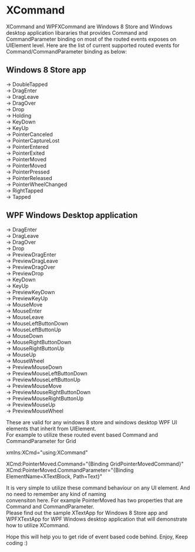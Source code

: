 XCommand
========
XCommand and WPFXCommand are Windows 8 Store and Windows desktop application libararies that provides Command and CommandParameter binding on most of the routed events exposes on UIElement level. Here are the list of current supported routed events for Command/CommandParameter binding as below:

Windows 8 Store app                                                                                               
---------------------                                                                                                 
-> DoubleTapped						
-> DragEnter							
-> DragLeave							
-> DragOver							
-> Drop							
-> Holding							
-> KeyDown											
-> KeyUp														
-> PointerCanceled						
-> PointerCaptureLost						
-> PointerEntered							
-> PointerExited														
-> PointerMoved							
-> PointerMoved							
-> PointerPressed													
-> PointerReleased						
-> PointerWheelChanged						
-> RightTapped							                                                                                        
-> Tapped				                                                                                                  

WPF Windows Desktop application                                                                                       
--------------------------------                                                                                      
-> DragEnter                                                                                                        
-> DragLeave                                                                                                          
-> DragOver                                                                                                   
-> Drop                                                                                                                 
-> PreviewDragEnter                                                                                                     
-> PreviewDragLeave                                                                                                     
-> PreviewDragOver                                                                                                   
-> PreviewDrop                                                                                                          
-> KeyDown                                                                                                              
-> KeyUp                                                                                                              
-> PreviewKeyDown                                                                                                       
-> PreviewKeyUp                                                                                                         
-> MouseMove                                                                                                            
-> MouseEnter                                                                                                      
-> MouseLeave                                                                                                           
-> MouseLeftButtonDown                                                                                                  
-> MouseLeftButtonUp                                                                                                   
-> MouseDown                                                                                                          
-> MouseRightButtonDown                                                                                                 
-> MouseRightButtonUp                                                                                                   
-> MouseUp                                                                                                              
-> MouseWheel                                                                                                          
-> PreviewMouseDown                                                                                                     
-> PreviewMouseLeftButtonDown                                                                                           
-> PreviewMouseLeftButtonUp                                                                                             
-> PreviewMouseMove                                                                                                   
-> PreviewMouseRightButtonDown                                                                                          
-> PreviewMouseRightButtonUp                                                                                            
-> PreviewMouseUp                                                                                                  
-> PreviewMouseWheel                                                                                                  

These are valid for any windows 8 store and windows desktop WPF UI elements that inherit from UIElement.			
For example to utilize these routed event based Command and CommandParameter for Grid			

xmlns:XCmd="using:XCommand"

XCmd:PointerMoved.Command="{Binding GridPointerMovedCommand}" 				
XCmd:PointerMoved.CommandParameter="{Binding ElementName=XTextBlock, Path=Text}"		

It is very simple to utilize these command behaviour on any UI element. And no need to remember any kind of naming	
convensiton here. For example PointerMoved has two properties that are Command and CommandParameter.		
Please find out the sample XTextApp for Windows 8 Store app and WPFXTextApp for WPF Windows desktop application that will demonstrate how to utilize XCommand. 		

Hope this will help you to get ride of event based code behind.	Enjoy, Keep coding :)	
